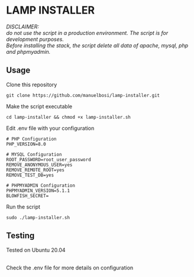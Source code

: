 # LAMP INSTALLER

*DISCLAIMER:<br>
do not use the script in a production environment. The script is for development purposes.<br> Before installing the stack, the script delete all data of apache, mysql, php and phpmyadmin.*

## Usage
Clone this repository
```git
git clone https://github.com/manuelbosi/lamp-installer.git
```
Make the script executable
```shell
cd lamp-installer && chmod +x lamp-installer.sh
```

Edit .env file with your configuration
```.env
# PHP Configuration
PHP_VERSION=8.0

# MYSQL Configuration
ROOT_PASSWORD=root_user_password
REMOVE_ANONYMOUS_USER=yes
REMOVE_REMOTE_ROOT=yes
REMOVE_TEST_DB=yes

# PHPMYADMIN Configuration
PHPMYADMIN_VERSION=5.1.1
BLOWFISH_SECRET=
```

Run the script
```shell
sudo ./lamp-installer.sh
```

## Testing
Tested on Ubuntu 20.04

<br>
Check the .env file for more details on configuration
